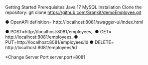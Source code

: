 Getting Started
Prerequisites
Java 17
MySQL
Installation
Clone the repository: 
git clone https://github.com/Srankit/demoEmployee.git


● OpenAPI definition= http://localhost:8081/swagger-ui/index.html

● POST=http://localhost:8081/employees,.
● GET= http://localhost:8081/employees, 
● PUT=http://localhost:8081/employees/id 
● DELETE= http://localhost:8081/employees/id

*Change Server Port server.port=8081
